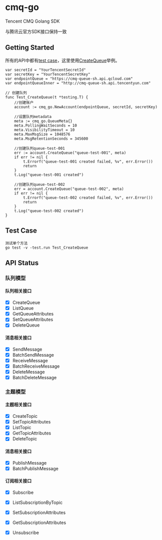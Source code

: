 # cmq-go
Tencent CMQ Golang SDK

与腾讯云官方SDK接口保持一致

## Getting Started

所有的API中都有[test case](https://github.com/NETkiddy/cmq-go/tree/master/test)，这里使用[CreateQueue](https://github.com/NETkiddy/cmq-go/blob/master/test/cmq_queue_test.go#L15)举例。
```
var secretId = "YourTencentSecretId"
var secretKey = "YourTencentSecretKey"
var endpointQueue = "https://cmq-queue-sh.api.qcloud.com"
var endpointQueueInner = "http://cmq-queue-sh.api.tencentyun.com"

// 创建队列
func Test_CreateQueue(t *testing.T) {
    //创建账户
	account := cmq_go.NewAccount(endpointQueue, secretId, secretKey)
	
	//设置队列metadata
	meta := cmq_go.QueueMeta{}
	meta.PollingWaitSeconds = 10
	meta.VisibilityTimeout = 10
	meta.MaxMsgSize = 1048576
	meta.MsgRetentionSeconds = 345600

    //创建队列queue-test-001
	err := account.CreateQueue("queue-test-001", meta)
	if err != nil {
		t.Errorf("queue-test-001 created failed, %v", err.Error())
		return
	}
	t.Log("queue-test-001 created")

    //创建队列queue-test-002
	err = account.CreateQueue("queue-test-002", meta)
	if err != nil {
		t.Errorf("queue-test-002 created failed, %v", err.Error())
		return
	}
	t.Log("queue-test-002 created")
}
```

## Test Case

```
测试单个方法
go test -v -test.run Test_CreateQueue
```


## API Status
### 队列模型
#### 队列相关接口
- [x] CreateQueue		
- [x] ListQueue 	
- [x] GetQueueAttributes 		
- [x] SetQueueAttributes	
- [x] DeleteQueue

#### 消息相关接口
- [x] SendMessage	
- [x] BatchSendMessage	
- [x] ReceiveMessage	
- [x] BatchReceiveMessage	
- [x] DeleteMessage	
- [x] BatchDeleteMessage

### 主题模型
#### 主题相关接口
- [x] 	CreateTopic
- [x] 	SetTopicAttributes	
- [x] 	ListTopic
- [x] 	GetTopicAttributes
- [x] 	DeleteTopic

#### 消息相关接口
- [x] PublishMessage	
- [x] BatchPublishMessage

#### 订阅相关接口
- [x] Subscribe	
- [x] ListSubscriptionByTopic	
- [x] SetSubscriptionAttributes	
- [x] GetSubscriptionAttributes	
- [x] Unsubscribe

